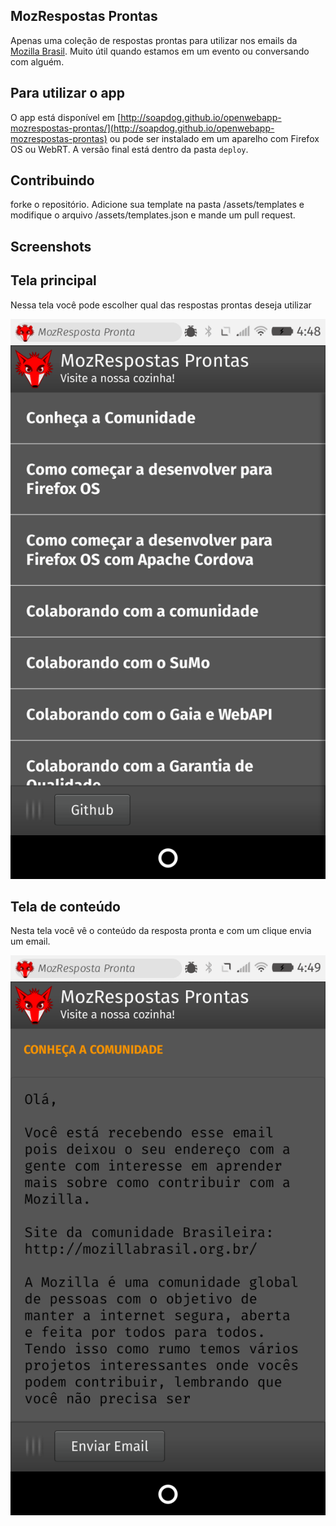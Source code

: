 ## MozRespostas Prontas

Apenas uma coleção de respostas prontas para utilizar nos emails da [Mozilla Brasil](http://mozillabrasil.org.br). Muito útil quando estamos em um evento ou conversando com alguém.

## Para utilizar o app

O app está disponível em [http://soapdog.github.io/openwebapp-mozrespostas-prontas/](http://soapdog.github.io/openwebapp-mozrespostas-prontas) ou pode ser instalado em um aparelho com Firefox OS ou WebRT. A versão final está dentro da pasta `deploy`.

## Contribuindo

forke o repositório. Adicione sua template na pasta /assets/templates e modifique o arquivo /assets/templates.json e mande um pull request.

## Screenshots

## Tela principal
Nessa tela você pode escolher qual das respostas prontas deseja utilizar

![Principal](screen1.png)

## Tela de conteúdo
Nesta tela você vê o conteúdo da resposta pronta e com um clique envia um email.

![Conteúdo](screen2.png)